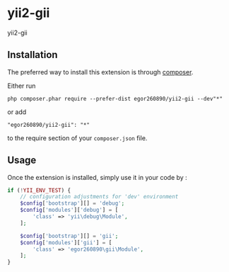 yii2-gii
===================
yii2-gii

Installation
------------

The preferred way to install this extension is through [composer](http://getcomposer.org/download/).

Either run

```
php composer.phar require --prefer-dist egor260890/yii2-gii --dev"*"
```

or add

```
"egor260890/yii2-gii": "*"
```

to the require section of your `composer.json` file.


Usage
-----

Once the extension is installed, simply use it in your code by  :

```php
if (!YII_ENV_TEST) {
    // configuration adjustments for 'dev' environment
    $config['bootstrap'][] = 'debug';
    $config['modules']['debug'] = [
        'class' => 'yii\debug\Module',
    ];

    $config['bootstrap'][] = 'gii';
    $config['modules']['gii'] = [
        'class' => 'egor260890\gii\Module',
    ];
}
```